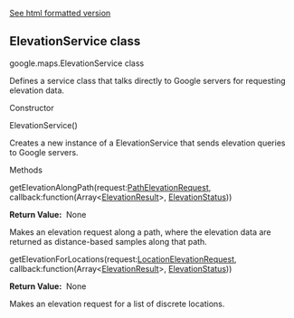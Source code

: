 [See html formatted version](https://huasofoundries.github.io/google-maps-documentation/ElevationService.html)


ElevationService class
----------------------

google.maps.ElevationService class

Defines a service class that talks directly to Google servers for requesting elevation data.

Constructor

ElevationService()

Creates a new instance of a ElevationService that sends elevation queries to Google servers.

Methods

getElevationAlongPath(request:[PathElevationRequest](https://github.com/amenadiel/google-maps-documentation/blob/master/docs/PathElevationRequest.md), callback:function(Array<[ElevationResult](https://github.com/amenadiel/google-maps-documentation/blob/master/docs/ElevationResult.md)\>, [ElevationStatus](https://github.com/amenadiel/google-maps-documentation/blob/master/docs/ElevationStatus.md)))

**Return Value:**  None

Makes an elevation request along a path, where the elevation data are returned as distance-based samples along that path.

getElevationForLocations(request:[LocationElevationRequest](https://github.com/amenadiel/google-maps-documentation/blob/master/docs/LocationElevationRequest.md), callback:function(Array<[ElevationResult](https://github.com/amenadiel/google-maps-documentation/blob/master/docs/ElevationResult.md)\>, [ElevationStatus](https://github.com/amenadiel/google-maps-documentation/blob/master/docs/ElevationStatus.md)))

**Return Value:**  None

Makes an elevation request for a list of discrete locations.